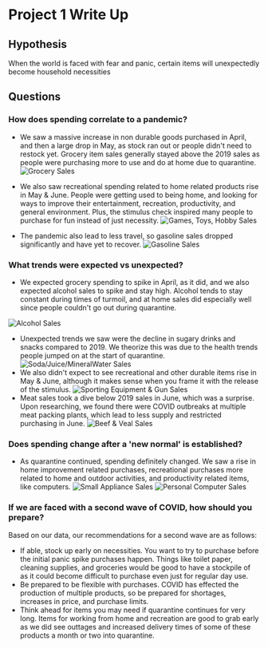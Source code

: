 # Project 1 Write Up

## Hypothesis

When the world is faced with fear and panic, certain items will unexpectedly become household necessities

## Questions

### How does spending correlate to a pandemic?
* We saw a massive increase in non durable goods purchased in April, and then a large drop in May, as stock ran out or people didn't need to restock yet. Grocery item sales generally stayed above the 2019 sales as people were purchasing more to use and do at home due to quarantine.
![Grocery Sales](/Images/FoodPurchases20v19.png)
* We also saw recreational spending related to home related products rise in May & June. People were getting used to being home, and looking for ways to improve their entertainment, recreation, productivity, and general environment. Plus, the stimulus check inspired many people to purchase for fun instead of just necessity.
![Games, Toys, Hobby Sales](/Images/GamesToys20v19.png)

* The pandemic also lead to less travel, so gasoline sales dropped significantly and have yet to recover.
![Gasoline Sales](/Images/gasoline19vs20.png)

### What trends were expected vs unexpected?
* We expected grocery spending to spike in April, as it did, and we also expected alcohol sales to spike and stay high. Alcohol tends to stay constant during times of turmoil, and at home sales did especially well since people couldn't go out during quarantine.

![Alcohol Sales](/Images/Alcohol20vs19.png)
* Unexpected trends we saw were the decline in sugary drinks and snacks compared to 2019. We theorize this was due to the health trends people jumped on at the start of quarantine.
![Soda/Juice/MineralWater Sales](/Images/Alcohol20vs19.png)
* We also didn't expect to see recreational and other durable items rise in May & June, although it makes sense when you frame it with the release of the stimulus.
![Sporting Equipment & Gun Sales](/Images/SportsGunsAmmo20v19.png)
* Meat sales took a dive below 2019 sales in June, which was a surprise. Upon researching, we found there were COVID outbreaks at multiple meat packing plants, which lead to less supply and restricted purchasing in June.
![Beef & Veal Sales](/Images/BeafVeal20vs19.png)

### Does spending change after a 'new normal' is established?
* As quarantine continued, spending definitely changed. We saw a rise in home improvement related purchases, recreational purchases more related to home and outdoor activities, and productivity related items, like computers.
![Small Appliance Sales](/Images/SmallAppliances20v19.png)
![Personal Computer Sales](/Images/PersonalComputers20v19.png)


### If we are faced with a second wave of COVID, how should you prepare?
Based on our data, our recommendations for a second wave are as follows:
* If able, stock up early on necessities. You want to try to purchase before the initial panic spike purchases happen. Things like toilet paper, cleaning supplies, and groceries would be good to have a stockpile of as it could become difficult to purchase even just for regular day use.
* Be prepared to be flexible with purchases. COVID has effected the production of multiple products, so be prepared for shortages, increases in price, and purchase limits.
* Think ahead for items you may need if quarantine continues for very long. Items for working from home and recreation are good to grab early as we did see outtages and increased delivery times of some of these products a month or two into quarantine.